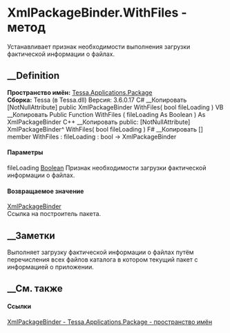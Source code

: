 # XmlPackageBinder.WithFiles - метод
Устанавливает признак необходимости выполнения загрузки фактической информации
о файлах.
## __Definition
 **Пространство имён:**
[Tessa.Applications.Package](N_Tessa_Applications_Package.htm)  
 **Сборка:** Tessa (в Tessa.dll) Версия: 3.6.0.17
C# __Копировать
    [NotNullAttribute]
    public XmlPackageBinder WithFiles(
    	bool fileLoading
    )
VB __Копировать
    <NotNullAttribute>
    Public Function WithFiles ( 
    	fileLoading As Boolean
    ) As XmlPackageBinder
C++ __Копировать
     public:
    [NotNullAttribute]
    XmlPackageBinder^ WithFiles(
    	bool fileLoading
    )
F# __Копировать
     [<NotNullAttribute>]
    member WithFiles : 
            fileLoading : bool -> XmlPackageBinder 
#### Параметры
fileLoading [Boolean](https://learn.microsoft.com/dotnet/api/system.boolean)
     Признак необходимости загрузки фактической информации о файлах. 
#### Возвращаемое значение
[XmlPackageBinder](T_Tessa_Applications_Package_XmlPackageBinder.htm)  
Ссылка на построитель пакета.
## __Заметки
Выполняет загрузку фактической информации о файлах путём перечисления всех
файлов каталога в котором текущий пакет с информацией о приложении.
##  __См. также
#### Ссылки
[XmlPackageBinder - ](T_Tessa_Applications_Package_XmlPackageBinder.htm)
[Tessa.Applications.Package - пространство
имён](N_Tessa_Applications_Package.htm)

